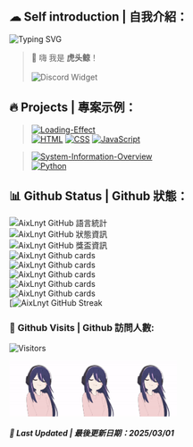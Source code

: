 ## ☁ **Self introduction | 自我介紹：**
![Typing SVG](http://readme-typing-svg.herokuapp.com/?font=Fira+Code&weight=800&size=30&pause=300&width=435&lines=虎头鲸)  
> 👋 嗨 我是 **虎头鲸**！<br><br>
![Discord Widget](https://discord.c99.nl/widget/theme-3/975001678350811206.png)

## 🔥 **Projects | 專案示例：**
> [![Loading-Effect](https://github-readme-stats.vercel.app/api/pin/?username=AixLnyt&repo=Loading-Effect&show_icons=true&bg_color=23272A&title_color=FF73F1&text_color=FFC0CB&icon_color=9B84EE&count_private=true&border_color=fAA61A&border_radius=10)](https://github.com/AixLnyt/Loading-Effect)  
> [![HTML](https://img.shields.io/badge/HTML-E34F26?style=for-the-badge&logo=html5&logoColor=white)](https://zh.wikipedia.org/zh-tw/HTML)
[![CSS](https://img.shields.io/badge/CSS-1572B6?style=for-the-badge&logo=css3&logoColor=white)](https://zh.wikipedia.org/wiki/CSS)
[![JavaScript](https://img.shields.io/badge/JavaScript-323330?style=for-the-badge&logo=javascript&logoColor=F7DF1E)](https://zh.wikipedia.org/wiki/Javascript)

> [![System-Information-Overview](https://github-readme-stats.vercel.app/api/pin/?username=AixLnyt&repo=System-Information-Overview&show_icons=true&bg_color=001529&title_color=88deb0&text_color=f7f6fb&icon_color=ffdd02&count_private=true&border_color=fAA61A&border_radius=10)](https://github.com/AixLnyt/System-Information-Overview.git)  
> [![Python](https://img.shields.io/badge/Python-FFD43B?style=for-the-badge&logo=python&logoColor=blue)](https://zh.wikipedia.org/wiki/Python)

## 📊 **Github Status | Github 狀態：**
![AixLnyt GitHub 語言統計](https://github-readme-stats.vercel.app/api/top-langs/?username=AixLnyt&show_icons=true&bg_color=23272A&title_color=FFC0CB&text_color=FFC0CB&icon_color=9B84EE&count_private=true&include_all_commits=true&border_color=9B84EE&border_radius=10)  
![AixLnyt GitHub 狀態資訊](https://github-readme-stats.vercel.app/api/?username=AixLnyt&show_icons=true&bg_color=23272A&title_color=FF73F1&text_color=FFC0CB&icon_color=9B84EE&count_private=true&include_all_commits=true&border_color=9B84EE&border_radius=10)  
![AixLnyt GitHub 獎盃資訊](https://github-profile-trophy.vercel.app/?username=AixLnyt&column=8&theme=radical)  
![AixLnyt Github cards](https://github-profile-summary-cards.vercel.app/api/cards/profile-details?username=AixLnyt&theme=dracula)  
![AixLnyt Github cards](https://github-profile-summary-cards.vercel.app/api/cards/repos-per-language?username=AixLnyt&theme=dracula)  
![AixLnyt Github cards](https://github-profile-summary-cards.vercel.app/api/cards/most-commit-language?username=AixLnyt&theme=dracula)  
![AixLnyt Github cards](https://github-profile-summary-cards.vercel.app/api/cards/stats?username=AixLnyt&theme=dracula)  
![AixLnyt Github cards](https://github-profile-summary-cards.vercel.app/api/cards/productive-time?username=AixLnyt&theme=dracula)  
[![AixLnyt GitHub Streak](https://streak-stats.demolab.com/?user=AixLnyt&theme=synthwave&hide_border=%E9%8C%AF%E8%AA%A4%E7%9A%84&locale=zh_Hant&short_numbers=%E9%8C%AF%E8%AA%A4%E7%9A%84)

### 🚪 **Github Visits | Github 訪問人數:**
![Visitors](https://visitor-badge.laobi.icu/badge?page_id=AixLnyt)

<div style="display: flex;">
  <img src="pic/hoshino.gif" alt="圖片說明" width="100" height="100" />
  <img src="pic/hoshino.gif" alt="圖片說明" width="100" height="100" />
  <img src="pic/hoshino.gif" alt="圖片說明" width="100" height="100" />
</div>

##### 📆 **Last Updated | 最後更新日期：2025/03/01**
